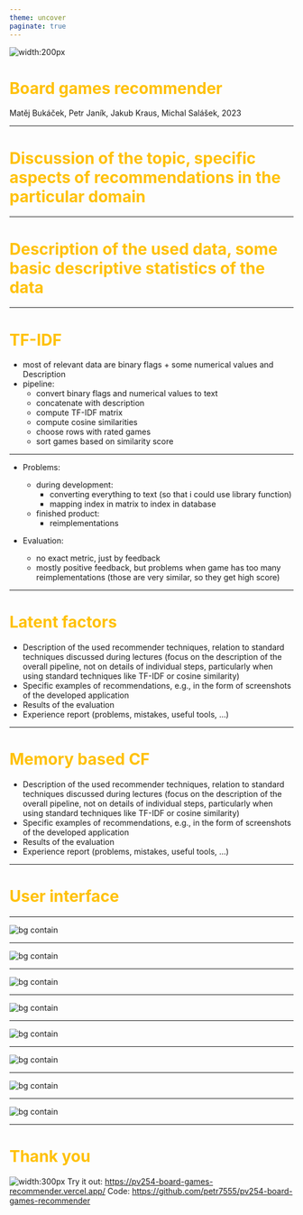 ```yaml
---
theme: uncover
paginate: true
---
```

<style scoped>
section {
  background: #ff6f00;
}
h1 {
  color: #ffc107;
}
</style>

![width:200px](assets/android-chrome-512x512.png)

# Board games recommender

Matěj Bukáček, Petr Janík, Jakub Kraus, Michal Salášek, 2023

---
<style>
section {
  background: #ffc107;
}
</style>

[//]: # (Part 1)
# Discussion of the topic, specific aspects of recommendations in the particular domain

---

# Description of the used data, some basic descriptive statistics of the data

---
[//]: # (Part 2)
# TF-IDF
- most of relevant data are binary flags + some numerical values and Description
- pipeline:
  - convert binary flags and numerical values to text
  - concatenate with description
  - compute TF-IDF matrix
  - compute cosine similarities
  - choose rows with rated games
  - sort games based on similarity score
---
- Problems:
  - during development:
    - converting everything to text (so that i could use library function)
    - mapping index in matrix to index in database
  - finished product:
    - reimplementations

- Evaluation:
  - no exact metric, just by feedback
  - mostly positive feedback, but problems when game has too many reimplementations (those are very similar, so they get high score)

---

# Latent factors
- Description of the used recommender techniques, relation to standard techniques discussed during lectures (focus on the description of the overall pipeline, not on details of individual steps, particularly when using standard techniques like TF-IDF or cosine similarity)
- Specific examples of recommendations, e.g., in the form of screenshots of the developed application
- Results of the evaluation
- Experience report (problems, mistakes, useful tools, ...)
---

# Memory based CF
- Description of the used recommender techniques, relation to standard techniques discussed during lectures (focus on the description of the overall pipeline, not on details of individual steps, particularly when using standard techniques like TF-IDF or cosine similarity)
- Specific examples of recommendations, e.g., in the form of screenshots of the developed application
- Results of the evaluation
- Experience report (problems, mistakes, useful tools, ...)
---

[//]: # (Part 3)
# User interface

---

![bg contain](assets/screenshots/01.png)

---

![bg contain](assets/screenshots/02.png)

---
<style scoped>
section {
  background: #ff6f00;
}
</style>

![bg contain](assets/screenshots/03.png)

---

![bg contain](assets/screenshots/04.png)

---

![bg contain](assets/screenshots/05.png)

---

![bg contain](assets/screenshots/06.png)

---

![bg contain](assets/screenshots/07.png)

---

![bg contain](assets/screenshots/08.png)

---

# Thank you

![width:300px](assets/qr-code.svg)
Try it out: https://pv254-board-games-recommender.vercel.app/
Code: https://github.com/petr7555/pv254-board-games-recommender
